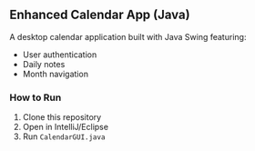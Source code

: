 ## Enhanced Calendar App (Java)

A desktop calendar application built with Java Swing featuring:
- User authentication
- Daily notes
- Month navigation

### How to Run
1. Clone this repository
2. Open in IntelliJ/Eclipse
3. Run `CalendarGUI.java`